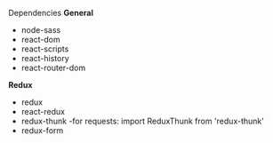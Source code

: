 Dependencies
**General**
- node-sass
- react-dom
- react-scripts
- react-history
- react-router-dom

**Redux**
- redux
- react-redux
- redux-thunk -for requests: import ReduxThunk from 'redux-thunk'
- redux-form
